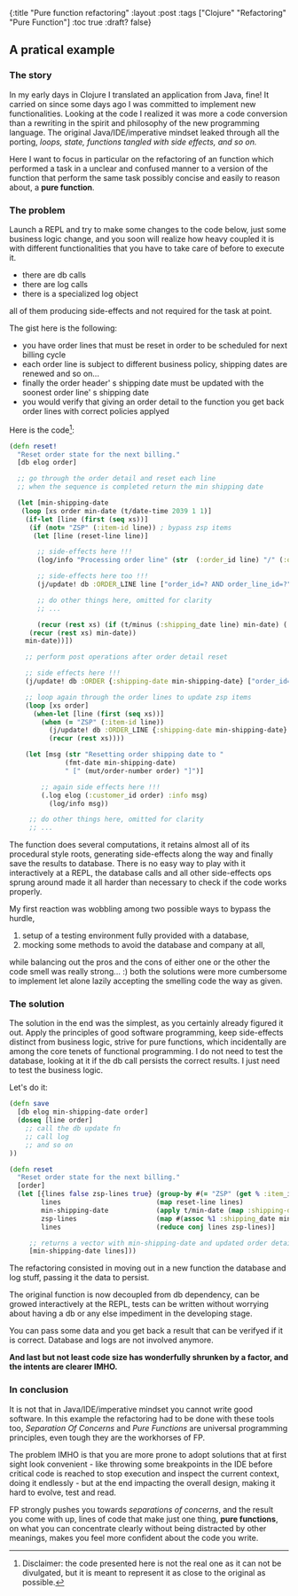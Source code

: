 {:title "Pure function refactoring"
 :layout :post
 :tags  ["Clojure" "Refactoring" "Pure Function"]
 :toc true
 :draft? false}

## A pratical example

### The story

In my early days in Clojure I translated an application from Java, fine!
It carried on since some days ago I was committed to implement new functionalities.
Looking at the code I realized it was more a code conversion than a rewriting in the spirit and philosophy
of the new programming language. The original Java/IDE/imperative mindset leaked
through all the porting, _loops, state, functions tangled with side effects, and so on._

Here I want to focus in particular on the refactoring of an function which performed a task
in a unclear and confused manner to a version of the function that perform the same task
possibly concise and easily to reason about, a **pure function**.

### The problem

Launch a REPL and try to make some changes to the code below, just some business logic change, and you soon
will realize how heavy coupled it is with different functionalities that you have to take care of before to execute it.

- there are db calls
- there are log calls
- there is a specialized log object

all of them producing side-effects and not required for the task at point.

The gist here is the following:
- you have order lines that must be reset in order to be scheduled for next billing cycle
- each order line is subject to different business policy, shipping dates are renewed and so on...
- finally the order header' s shipping date must be updated with the soonest order line' s shipping date
- you would verify that giving an order detail to the function you get back order lines with correct
  policies applyed

Here is the code[^1]:

```clojure
(defn reset!
  "Reset order state for the next billing."
  [db elog order]

  ;; go through the order detail and reset each line
  ;; when the sequence is completed return the min shipping date

  (let [min-shipping-date
   (loop [xs order min-date (t/date-time 2039 1 1)]
    (if-let [line (first (seq xs))]
     (if (not= "ZSP" (:item-id line)) ; bypass zsp items
      (let [line (reset-line line)]

       ;; side-effects here !!!
       (log/info "Processing order line" (str  (:order_id line) "/" (:order_line_id line)))

       ;; side-effects here too !!!
       (j/update! db :ORDER_LINE line ["order_id=? AND order_line_id=?" (:order_id line) (:order_line_id line)])

	   ;; do other things here, omitted for clarity
	   ;; ...

       (recur (rest xs) (if (t/minus (:shipping_date line) min-date) (:shipping_date line) min-date)))
	 (recur (rest xs) min-date))
	min-date))])

    ;; perform post operations after order detail reset

    ;; side effects here !!!
    (j/update! db :ORDER {:shipping-date min-shipping-date} ["order_id=?" (:order_id line)])

    ;; loop again through the order lines to update zsp items
	(loop [xs order]
	  (when-let [line (first (seq xs))]
	    (when (= "ZSP" (:item-id line))
		  (j/update! db :ORDER_LINE {:shipping-date min-shipping-date} ["order_id=? AND order_line_id=?" (:order_id line) (:order_line_id line)]))
	      (recur (rest xs))))

    (let [msg (str "Resetting order shipping date to "
              (fmt-date min-shipping-date)
              " [" (mut/order-number order) "]")]

        ;; again side effects here !!!
		(.log elog (:customer_id order) :info msg)
          (log/info msg))

     ;; do other things here, omitted for clarity
     ;; ...

```


The function does several computations, it retains almost all of its procedural style roots,
generating side-effects along the way and finally save the results to database.
There is no easy way to play with it interactively at a REPL, the database calls and all other side-effects ops sprung
around made it all harder than necessary to check if the code works properly.

My first reaction was wobbling among two possible ways to bypass the hurdle,

1. setup of a testing environment fully provided with a database,
2. mocking some methods to avoid the database and company at all,

while balancing out the pros and the cons of either one or the other
the code smell was really strong... :)
both the solutions were more cumbersome to implement let alone lazily accepting the smelling code the way as given.


### The solution

The solution in the end was the simplest, as you certainly already figured it out.
Apply the principles of good software programming, keep side-effects distinct
from business logic, strive for pure functions, which incidentally are among the core tenets of functional programming.
I do not need to test the database, looking at it if the db call persists the correct results.
I just need to test the business logic.

Let's do it:

```clojure
(defn save
  [db elog min-shipping-date order]
  (doseq [line order]
    ;; call the db update fn
	;; call log
	;; and so on
))

(defn reset
  "Reset order state for the next billing."
  [order]
  (let [{lines false zsp-lines true} (group-by #(= "ZSP" (get % :item_id)) order)                 ; split resettable lines
        lines                        (map reset-line lines)                                       ; do business logic
        min-shipping-date            (apply t/min-date (map :shipping-date lines))                ; post retrieve the min shipping date
        zsp-lines                    (map #(assoc %1 :shipping_date min-shipping-date) zsp-lines) ; update zsp lines
        lines                        (reduce conj lines zsp-lines)]                               ; join order lines again

	 ;; returns a vector with min-shipping-date and updated order detail
     [min-shipping-date lines]))
```


The refactoring consisted in moving out in a new function
the database and log stuff, passing it the data to persist.

The original function is now decoupled from db dependency,
can be growed interactively at the REPL, tests can be written
without worrying about having a db or any else impediment in the developing stage.

You can pass some data and you get back a result that can be verifyed if it is correct. Database and logs are not involved anymore.

__And last but not least code size has wonderfully shrunken by a factor, and the intents are clearer IMHO.__


### In conclusion

It is not that in Java/IDE/imperative mindset you cannot write good software.
In this example the refactoring had to be done with these tools too, _Separation Of Concerns_
and _Pure Functions_ are universal programming principles, even tough they are the workhorses of FP.

The problem IMHO is that you are more prone to adopt solutions that at first sight
look convenient - like throwing some breakpoints in the IDE before critical code
is reached to stop execution and inspect the current context, doing it endlessly -
but at the end impacting the overall design, making it hard to evolve, test and read.

FP strongly pushes you towards _separations of concerns_, and the result you come with up,
lines of code that make just one thing, **pure functions**,
on what you can concentrate clearly without being distracted by other meanings,
makes you feel more confident about the code you write.

[^1]: Disclaimer: the code presented here is not the real one as it can not be divulgated, but it is meant to represent it as close to the original as possible.
